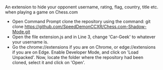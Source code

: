 An extension to hide your opponent username, rating, flag, country, title etc. when playing a game on Chess.com
* Open Command Prompt clone the repository using the command: git clone https://github.com/SpeedDemonCCXR/Chess.com-Shadow-Mode.git
* Open the file extension.js and in Line 3, change 'Car-Geek' to whatever your username is.
* Go the chrome://extensions if you are on Chrome, or edge://extensions if you are on Edge. Enable Developer Mode, and click on 'Load Unpacked'. Now, locate the folder where the repository had been cloned, select  it and click on 'Open'.

